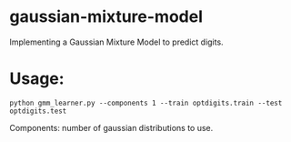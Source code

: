 # gaussian-mixture-model

Implementing a Gaussian Mixture Model to predict digits.

# Usage:
```
python gmm_learner.py --components 1 --train optdigits.train --test optdigits.test
```
Components: number of gaussian distributions to use. 
